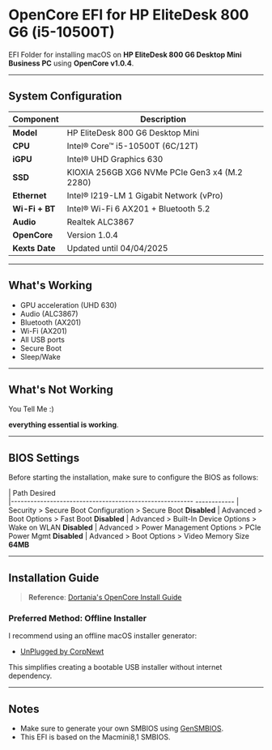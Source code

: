 # OpenCore EFI for HP EliteDesk 800 G6 (i5-10500T)

EFI Folder for installing macOS on **HP EliteDesk 800 G6 Desktop Mini Business PC** using **OpenCore v1.0.4**.

---

## System Configuration

| Component        | Description                                       |
|------------------|---------------------------------------------------|
| **Model**        | HP EliteDesk 800 G6 Desktop Mini                 |
| **CPU**          | Intel® Core™ i5-10500T (6C/12T)                  |
| **iGPU**         | Intel® UHD Graphics 630                          |
| **SSD**          | KIOXIA 256GB XG6 NVMe PCIe Gen3 x4 (M.2 2280)    |
| **Ethernet**     | Intel® I219-LM 1 Gigabit Network (vPro)          |
| **Wi-Fi + BT**   | Intel® Wi-Fi 6 AX201 + Bluetooth 5.2             |
| **Audio**        | Realtek ALC3867                                  |
| **OpenCore**     | Version 1.0.4                                     |
| **Kexts Date**   | Updated until 04/04/2025                          |

---

## What's Working

- GPU acceleration (UHD 630)
- Audio (ALC3867)
- Bluetooth (AX201)
- Wi-Fi (AX201)
- All USB ports
- Secure Boot
- Sleep/Wake

---

## What's Not Working

You Tell Me :) 

**everything essential is working**.

---

## BIOS Settings

Before starting the installation, make sure to configure the BIOS as follows:

| Path                                                       Desired   
|--------------------------------------------------------  ------------
| Security > Secure Boot Configuration > Secure Boot      **Disabled** 
| Advanced > Boot Options > Fast Boot                     **Disabled** 
| Advanced > Built-In Device Options > Wake on WLAN       **Disabled** 
| Advanced > Power Management Options > PCIe Power Mgmt   **Disabled** 
| Advanced > Boot Options > Video Memory Size               **64MB**     

---

## Installation Guide

> **Reference**: [Dortania's OpenCore Install Guide](https://dortania.github.io/OpenCore-Install-Guide/)

### Preferred Method: Offline Installer

I recommend using an offline macOS installer generator:

- [UnPlugged by CorpNewt](https://github.com/corpnewt/UnPlugged)

This simplifies creating a bootable USB installer without internet dependency.

---

## Notes

- Make sure to generate your own SMBIOS using [GenSMBIOS](https://github.com/corpnewt/GenSMBIOS).
- This EFI is based on the Macmini8,1 SMBIOS.

